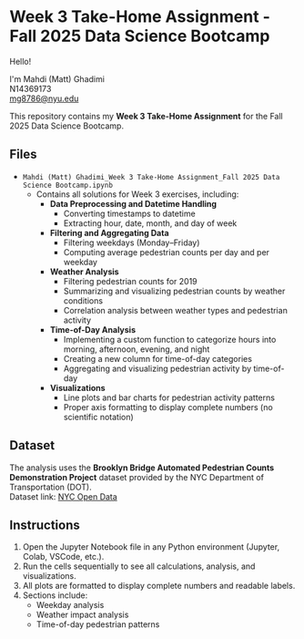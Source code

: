 # Week 3 Take-Home Assignment - Fall 2025 Data Science Bootcamp

Hello!  

I'm Mahdi (Matt) Ghadimi  
N14369173  
mg8786@nyu.edu  

This repository contains my **Week 3 Take-Home Assignment** for the Fall 2025 Data Science Bootcamp.  

## Files

- `Mahdi (Matt) Ghadimi_Week 3 Take-Home Assignment_Fall 2025 Data Science Bootcamp.ipynb`  
  - Contains all solutions for Week 3 exercises, including:
    - **Data Preprocessing and Datetime Handling**
      - Converting timestamps to datetime
      - Extracting hour, date, month, and day of week
    - **Filtering and Aggregating Data**
      - Filtering weekdays (Monday–Friday)
      - Computing average pedestrian counts per day and per weekday
    - **Weather Analysis**
      - Filtering pedestrian counts for 2019
      - Summarizing and visualizing pedestrian counts by weather conditions
      - Correlation analysis between weather types and pedestrian activity
    - **Time-of-Day Analysis**
      - Implementing a custom function to categorize hours into morning, afternoon, evening, and night
      - Creating a new column for time-of-day categories
      - Aggregating and visualizing pedestrian activity by time-of-day
    - **Visualizations**
      - Line plots and bar charts for pedestrian activity patterns
      - Proper axis formatting to display complete numbers (no scientific notation)

## Dataset

The analysis uses the **Brooklyn Bridge Automated Pedestrian Counts Demonstration Project** dataset provided by the NYC Department of Transportation (DOT).  
Dataset link: [NYC Open Data](https://data.cityofnewyork.us/Transportation/Brooklyn-Bridge-Automated-Pedestrian-Counts-Demonstration-Project/6fi9-q3ta)

## Instructions

1. Open the Jupyter Notebook file in any Python environment (Jupyter, Colab, VSCode, etc.).
2. Run the cells sequentially to see all calculations, analysis, and visualizations.
3. All plots are formatted to display complete numbers and readable labels.
4. Sections include:
    - Weekday analysis
    - Weather impact analysis
    - Time-of-day pedestrian patterns

